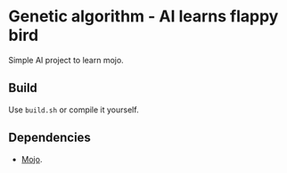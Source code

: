 # Genetic algorithm - AI learns flappy bird

Simple AI project to learn mojo.

## Build

Use `build.sh` or compile it yourself.

## Dependencies

- [Mojo](https://www.modular.com/max/mojo 'mojo website').